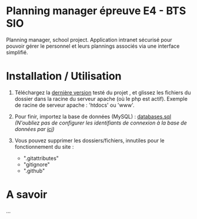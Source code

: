 # Planning manager épreuve E4 - BTS SIO
Planning manager, school project. Application intranet sécurisé pour pouvoir gérer le personnel et leurs plannings associés via une interface simplifié.

# Installation / Utilisation 

1) Téléchargez la  [dernière version](https://github.com/epreuve-e4-quentin/planning-manager/releases/latest) testé du projet , et glissez les fichiers du dossier dans la racine du serveur apache (où le php est actif). Exemple de racine de serveur apache : 'htdocs' ou 'www'.
    
2) Pour finir, importez la base de données (MySQL) : 
[databases.sql](https://raw.githubusercontent.com/epreuve-e4-quentin/planning-manager/main/private/database/database.sql)
_(N'oubliez pas de configurer les identifiants de connexion à la base de données par [ici](https://github.com/epreuve-e4-quentin/planning-manager/blob/main/.env#L31))_

3) Vous pouvez supprimer les dossiers/fichiers, innutiles pour le fonctionnement du site : 
    - ".gitattributes"
    - "gitignore"
    - ".github"
    
# A savoir
...
